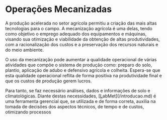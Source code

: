 # Operações Mecanizadas

A produção acelerada no setor agrícola permitiu a criação das mais altas tecnologias para o campo. A mecanização agrícola é uma delas, tendo como objetivo o emprego adequado dos equipamentos e máquinas, visando sua otimização e viabilidade da obtenção de altas produtividades, com a racionalização dos custos e a preservação dos recursos naturais e do meio ambiente.

O uso da mecanização pode aumentar a qualidade operacional de várias atividades que compõe o sistema de produção como: preparo do solo, plantio, aplicação de adubo e defensivo agrícola e colheita. Espera-se que esta qualidade operacional reflita de forma positiva na produtividade final e que os custos de produção gerem lucros.

Para tanto, se faz necessário análises, dados e informações de solo e climatológicas. Diante destas necessidades, [[L](/www.labmet.com.br)abMet](/introducao.md) é uma ferramenta gerencial que, se utilizada e de forma correta, auxilia na tomada de decisões dos aspectos técnicos, de tempo e de custos, otimizando processos 

